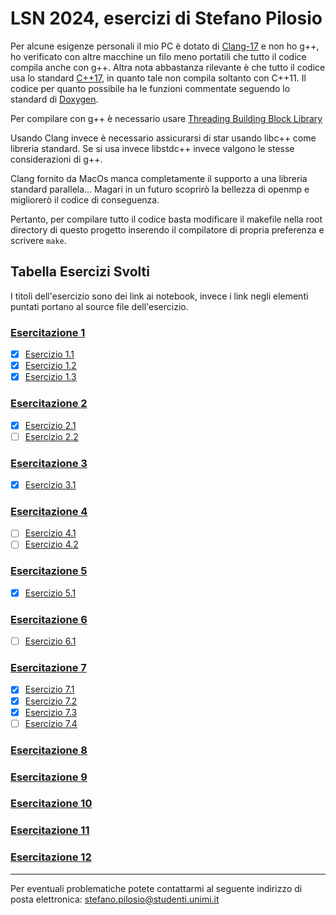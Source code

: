 # LSN 2024, esercizi di Stefano Pilosio

Per alcune esigenze personali il mio PC è dotato di [Clang-17](https://clang.llvm.org) e non ho g++, ho verificato con altre macchine un filo meno portatili che tutto il codice compila anche con g++.
Altra nota abbastanza rilevante è che tutto il codice usa lo standard [C++17](https://www.iso.org/standard/68564.html), in quanto tale non compila soltanto con C++11.
Il codice per quanto possibile ha le funzioni commentate seguendo lo standard di [Doxygen](https://www.doxygen.nl).

Per compilare con g++ è necessario usare [Threading Building Block Library](https://www.threadingbuildingblocks.org)

Usando Clang invece è necessario assicurarsi di star usando libc++ come libreria standard. Se si usa invece libstdc++ invece valgono le stesse considerazioni di g++.

Clang fornito da MacOs manca completamente il supporto a una libreria standard parallela... Magari in un futuro scoprirò la bellezza di openmp e migliorerò il codice di conseguenza.

Pertanto, per compilare tutto il codice basta modificare il makefile nella root directory di questo progetto inserendo il compilatore di propria preferenza e scrivere `make`.

## Tabella Esercizi Svolti

I titoli dell'esercizio sono dei link ai notebook, invece i link negli elementi puntati portano al source file dell'esercizio.

### [Esercitazione 1](LSN_Exercises_01.ipynb)

- [x] [Esercizio 1.1](eser_1/1_1/main_1_1.cpp)
- [x] [Esercizio 1.2](eser_1/1_2/main_1_2.cpp)
- [x] [Esercizio 1.3](eser_1/1_3/main_1_3.cpp)

### [Esercitazione 2](LSN_Exercises_02.ipynb)

- [x] [Esercizio 2.1](eser_2/2_1/main_2_1.cpp)
- [ ] [Esercizio 2.2](eser_2/2_1/main_2_1.cpp)

### [Esercitazione 3](LSN_Exercises_03.ipynb)

- [x] [Esercizio 3.1](eser_3/3_1/main_3_1.cpp)

### [Esercitazione 4](LSN_Exercises_04.ipynb)

- [ ] [Esercizio 4.1](NSL_SIMULATOR/SOURCE/NSL_SIMULATOR.cpp)
- [ ] [Esercizio 4.2](NSL_SIMULATOR/SOURCE/NSL_SIMULATOR.cpp)

### [Esercitazione 5](LSN_Exercises_05.ipynb)

- [x] [Esercizio 5.1](eser_5/5_1/main_5_1.cpp)

### [Esercitazione 6](LSN_Exercises_06.ipynb)

- [ ] [Esercizio 6.1](NSL_SIMULATOR/SOURCE/NSL_SIMULATOR.cpp)

### [Esercitazione 7](LSN_Exercises_07.ipynb)
- [x] [Esercizio 7.1](NSL_SIMULATOR/SOURCE/NSL_SIMULATOR.cpp)
- [x] [Esercizio 7.2](NSL_SIMULATOR/SOURCE/NSL_SIMULATOR.cpp)
- [x] [Esercizio 7.3](NSL_SIMULATOR/SOURCE/NSL_SIMULATOR.cpp)
- [ ] [Esercizio 7.4](NSL_SIMULATOR/SOURCE/NSL_SIMULATOR.cpp)

### [Esercitazione 8](LSN_Exercises_08.ipynb)

### [Esercitazione 9](LSN_Exercises_09.ipynb)
### [Esercitazione 10](LSN_Exercises_10.ipynb)
### [Esercitazione 11](LSN_Exercises_11.ipynb)
### [Esercitazione 12](LSN_Exercises_12.ipynb)

---

Per eventuali problematiche potete contattarmi al seguente indirizzo di posta elettronica: stefano.pilosio@studenti.unimi.it
